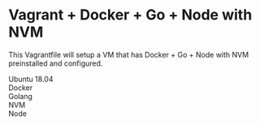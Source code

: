 # Vagrant + Docker + Go + Node with NVM
This Vagrantfile will setup a VM that has Docker + Go + Node with NVM preinstalled and configured.


Ubuntu 18.04  
Docker  
Golang  
NVM  
Node  

